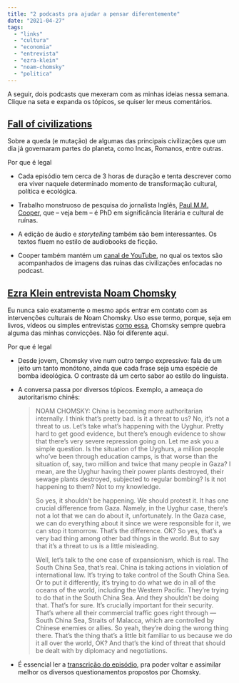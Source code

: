 ```yaml
---
title: "2 podcasts pra ajudar a pensar diferentemente"
date: "2021-04-27"
tags: 
  - "links"
  - "cultura"
  - "economia"
  - "entrevista"
  - "ezra-klein"
  - "noam-chomsky"
  - "politica"
---
```


A seguir, dois podcasts que mexeram com as minhas ideias nessa semana. Clique na seta e expanda os tópicos, se quiser ler meus comentários.

## [Fall of civilizations](https://fallofcivilizationspodcast.com/)

Sobre a queda (e mutação) de algumas das principais civilizações que um dia já governaram partes do planeta, como Incas, Romanos, entre outras.

Por que é legal

- Cada episódio tem cerca de 3 horas de duração e tenta descrever como era viver naquele determinado momento de transformação cultural, política e ecológica.

- Trabalho monstruoso de pesquisa do jornalista Inglês, [Paul M.M. Cooper](https://www.paulmmcooper.com/), que – veja bem – é PhD em significância literária e cultural de ruínas.

- A edição de áudio e _storytelling_ também são bem interessantes. Os textos fluem no estilo de audiobooks de ficção.

- Cooper também mantém um [canal de YouTube](https://www.youtube.com/channel/UCT6Y5JJPKe_JDMivpKgVXew), no qual os textos são acompanhados de imagens das ruínas das civilizações enfocadas no podcast.

## [Ezra Klein entrevista Noam Chomsky](https://podcasts.apple.com/us/podcast/noam-chomskys-theory-of-the-good-life/id1548604447?i=1000518312313)

Eu nunca saio exatamente o mesmo após entrar em contato com as intervenções culturais de Noam Chomsky. Uso esse termo, porque, seja em livros, vídeos ou simples entrevistas [como essa](https://podcasts.apple.com/us/podcast/noam-chomskys-theory-of-the-good-life/id1548604447?i=1000518312313 "Ezra Klein entrevista Noam Chomsky"), Chomsky sempre quebra alguma das minhas convicções. Não foi diferente aqui.

Por que é legal

- Desde jovem, Chomsky vive num outro tempo expressivo: fala de um jeito um tanto monótono, ainda que cada frase seja uma espécie de bomba ideológica. O contraste dá um certo sabor ao estilo do linguista.
- A conversa passa por diversos tópicos. Exemplo, a ameaça do autoritarismo chinês:
    
    > NOAM CHOMSKY: China is becoming more authoritarian internally. I think that’s pretty bad. Is it a threat to us? No, it’s not a threat to us. Let’s take what’s happening with the Uyghur. Pretty hard to get good evidence, but there’s enough evidence to show that there’s very severe repression going on. Let me ask you a simple question. Is the situation of the Uyghurs, a million people who’ve been through education camps, is that worse than the situation of, say, two million and twice that many people in Gaza? I mean, are the Uyghur having their power plants destroyed, their sewage plants destroyed, subjected to regular bombing? Is it not happening to them? Not to my knowledge.
    > 
    > So yes, it shouldn’t be happening. We should protest it. It has one crucial difference from Gaza. Namely, in the Uyghur case, there’s not a lot that we can do about it, unfortunately. In the Gaza case, we can do everything about it since we were responsible for it, we can stop it tomorrow. That’s the difference. OK? So yes, that’s a very bad thing among other bad things in the world. But to say that it’s a threat to us is a little misleading.
    > 
    > Well, let’s talk to the one case of expansionism, which is real. The South China Sea, that’s real. China is taking actions in violation of international law. It’s trying to take control of the South China Sea. Or to put it differently, it’s trying to do what we do in all of the oceans of the world, including the Western Pacific. They’re trying to do that in the South China Sea. And they shouldn’t be doing that. That’s for sure. It’s crucially important for their security. That’s where all their commercial traffic goes right through — South China Sea, Straits of Malacca, which are controlled by Chinese enemies or allies. So yeah, they’re doing the wrong thing there. That’s the thing that’s a little bit familiar to us because we do it all over the world, OK? And that’s the kind of threat that should be dealt with by diplomacy and negotiations.
    
- É essencial ler a [transcrição do episódio](https://www.nytimes.com/2021/04/23/podcasts/ezra-klein-podcast-noam-chomsky-transcript.html), pra poder voltar e assimilar melhor os diversos questionamentos propostos por Chomsky.
